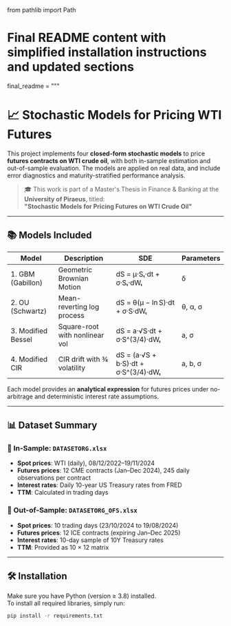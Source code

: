 from pathlib import Path

# Final README content with simplified installation instructions and updated sections
final_readme = """
# 📈 Stochastic Models for Pricing WTI Futures

This project implements four **closed-form stochastic models** to price **futures contracts on WTI crude oil**, with both in-sample estimation and out-of-sample evaluation. The models are applied on real data, and include error diagnostics and maturity-stratified performance analysis.

> 🎓 This work is part of a Master's Thesis in Finance & Banking at the **University of Piraeus**, titled:  
> **"Stochastic Models for Pricing Futures on WTI Crude Oil"**

---

## 📚 Models Included

| Model | Description | SDE | Parameters |
|-------|-------------|-----|------------|
| 1. GBM (Gabillon) | Geometric Brownian Motion | dS = μ·Sₜ·dt + σ·Sₜ·dWₜ | δ |
| 2. OU (Schwartz) | Mean-reverting log process | dS = θ(μ − ln S)·dt + σ·S·dWₜ | θ, α, σ |
| 3. Modified Bessel | Square-root with nonlinear vol | dS = a·√S·dt + σ·S^(3/4)·dWₜ | a, σ |
| 4. Modified CIR | CIR drift with ¾ volatility | dS = (a·√S + b·S)·dt + σ·S^(3/4)·dWₜ | a, b, σ |

Each model provides an **analytical expression** for futures prices under no-arbitrage and deterministic interest rate assumptions.

---

## 📊 Dataset Summary

### 🔹 In-Sample: `DATASETORG.xlsx`
- **Spot prices**: WTI (daily), 08/12/2022–19/11/2024
- **Futures prices**: 12 CME contracts (Jan–Dec 2024), 245 daily observations per contract
- **Interest rates**: Daily 10-year US Treasury rates from FRED
- **TTM**: Calculated in trading days

### 🔹 Out-of-Sample: `DATASETORG_OFS.xlsx`
- **Spot prices**: 10 trading days (23/10/2024 to 19/08/2024)
- **Futures prices**: 12 ICE contracts (expiring Jan–Dec 2025)
- **Interest rates**: 10-day sample of 10Y Treasury rates
- **TTM**: Provided as 10 × 12 matrix

---

## 🛠️ Installation

Make sure you have Python (version ≥ 3.8) installed.  
To install all required libraries, simply run:

```bash
pip install -r requirements.txt






